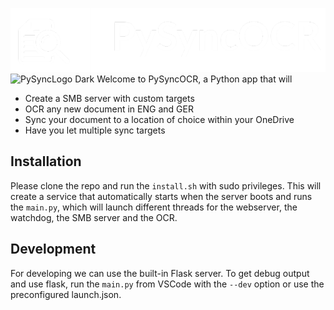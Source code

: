 ![PySyncLogo Dark](src/webserver/static/images/PySyncOCR_logos_white.png#gh-dark-mode-only)
![PySyncLogo Dark](src/webserver/static/images/PySyncOCR_logos_dark.png#gh-light-mode-only)
Welcome to PySyncOCR, a Python app that will
- Create a SMB server with custom targets
- OCR any new document in ENG and GER
- Sync your document to a location of choice within your OneDrive
- Have you let multiple sync targets

## Installation
Please clone the repo and run the `install.sh` with sudo privileges. This will create a service that automatically starts when the server boots and runs the `main.py`, which will launch different threads for the webserver, the watchdog, the SMB server and the OCR.

## Development
For developing we can use the built-in Flask server. To get debug output and use flask, run the `main.py` from VSCode with the `--dev` option or use the preconfigured launch.json.